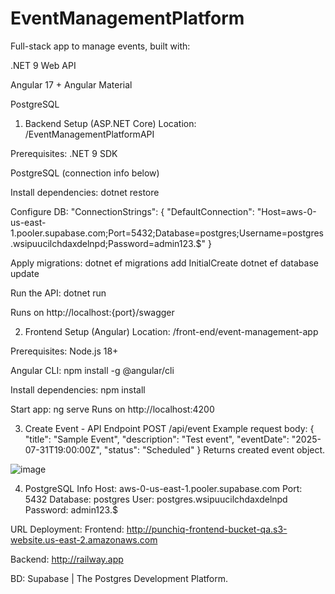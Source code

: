 # EventManagementPlatform

Full-stack app to manage events, built with:

.NET 9 Web API

Angular 17 + Angular Material

PostgreSQL 
1. Backend Setup (ASP.NET Core)
Location: /EventManagementPlatformAPI

Prerequisites:
.NET 9 SDK

PostgreSQL (connection info below)

Install dependencies:
dotnet restore

Configure DB:
"ConnectionStrings": {
  "DefaultConnection": "Host=aws-0-us-east-1.pooler.supabase.com;Port=5432;Database=postgres;Username=postgres.wsipuucilchdaxdelnpd;Password=admin123.$"
}


Apply migrations:
dotnet ef migrations add InitialCreate
dotnet ef database update


Run the API:
dotnet run

Runs on http://localhost:{port}/swagger

2. Frontend Setup (Angular)
Location: /front-end/event-management-app

Prerequisites:
Node.js 18+

Angular CLI: npm install -g @angular/cli

Install dependencies:
npm install

Start app:
ng serve
Runs on http://localhost:4200

3. Create Event - API Endpoint
POST /api/event
Example request body:
{
  "title": "Sample Event",
  "description": "Test event",
  "eventDate": "2025-07-31T19:00:00Z",
  "status": "Scheduled"
}
Returns created event object.


![image](https://github.com/user-attachments/assets/e528b946-f819-41fd-af88-2bdf2bf88a61)

4. PostgreSQL Info 
Host: aws-0-us-east-1.pooler.supabase.com
Port: 5432
Database: postgres
User: postgres.wsipuucilchdaxdelnpd
Password: admin123.$


URL Deployment: 
Frontend: http://punchiq-frontend-bucket-qa.s3-website.us-east-2.amazonaws.com

Backend: http://railway.app

BD: Supabase | The Postgres Development Platform.

 


